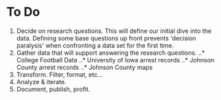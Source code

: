 # To Do

1. Decide on research questions. This will define our initial dive into the data. Defining some base questions up front prevents 'decision paralysis' when confronting a data set for the first time.
2. Gather data that will support answering the research questions.
..* College Football Data
..* University of Iowa arrest records
..* Johnson County arrest records
..* Johnson County maps
3. Transform. Filter, format, etc...
4. Analyze \& iterate.
5. Document, publish, profit.
